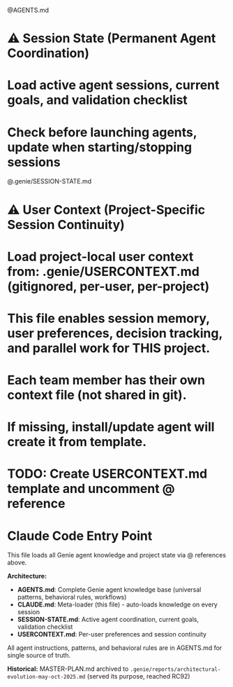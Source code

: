 @AGENTS.md

# ⚠️ Session State (Permanent Agent Coordination)
# Load active agent sessions, current goals, and validation checklist
# Check before launching agents, update when starting/stopping sessions
@.genie/SESSION-STATE.md

# ⚠️ User Context (Project-Specific Session Continuity)
# Load project-local user context from: .genie/USERCONTEXT.md (gitignored, per-user, per-project)
# This file enables session memory, user preferences, decision tracking, and parallel work for THIS project.
# Each team member has their own context file (not shared in git).
# If missing, install/update agent will create it from template.
# TODO: Create USERCONTEXT.md template and uncomment @ reference

# Claude Code Entry Point

This file loads all Genie agent knowledge and project state via @ references above.

**Architecture:**
- **AGENTS.md**: Complete Genie agent knowledge base (universal patterns, behavioral rules, workflows)
- **CLAUDE.md**: Meta-loader (this file) - auto-loads knowledge on every session
- **SESSION-STATE.md**: Active agent coordination, current goals, validation checklist
- **USERCONTEXT.md**: Per-user preferences and session continuity

All agent instructions, patterns, and behavioral rules are in AGENTS.md for single source of truth.

**Historical:** MASTER-PLAN.md archived to `.genie/reports/architectural-evolution-may-oct-2025.md` (served its purpose, reached RC92)
